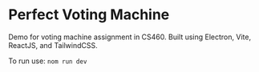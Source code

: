 
# Perfect Voting Machine

Demo for voting machine assignment in CS460. Built using Electron, Vite, ReactJS, and TailwindCSS.

To run use: `nom run dev`

